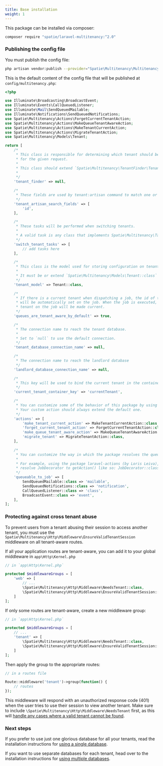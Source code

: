 ```yaml
---
title: Base installation
weight: 1
---
```


This package can be installed via composer:

```bash
composer require "spatie/laravel-multitenancy:^2.0"
```

### Publishing the config file

You must publish the config file:

```bash
php artisan vendor:publish --provider="Spatie\Multitenancy\MultitenancyServiceProvider" --tag="config"
```

This is the default content of the config file that will be published at `config/multitenancy.php`:

```php
<?php

use Illuminate\Broadcasting\BroadcastEvent;
use Illuminate\Events\CallQueuedListener;
use Illuminate\Mail\SendQueuedMailable;
use Illuminate\Notifications\SendQueuedNotifications;
use Spatie\Multitenancy\Actions\ForgetCurrentTenantAction;
use Spatie\Multitenancy\Actions\MakeQueueTenantAwareAction;
use Spatie\Multitenancy\Actions\MakeTenantCurrentAction;
use Spatie\Multitenancy\Actions\MigrateTenantAction;
use Spatie\Multitenancy\Models\Tenant;

return [
    /*
     * This class is responsible for determining which tenant should be current
     * for the given request.
     *
     * This class should extend `Spatie\Multitenancy\TenantFinder\TenantFinder`
     *
     */
    'tenant_finder' => null,

    /*
     * These fields are used by tenant:artisan command to match one or more tenant
     */
    'tenant_artisan_search_fields' => [
        'id',
    ],

    /*
     * These tasks will be performed when switching tenants.
     *
     * A valid task is any class that implements Spatie\Multitenancy\Tasks\SwitchTenantTask
     */
    'switch_tenant_tasks' => [
        // add tasks here
    ],

    /*
     * This class is the model used for storing configuration on tenants.
     *
     * It must be or extend `Spatie\Multitenancy\Models\Tenant::class`
     */
    'tenant_model' => Tenant::class,

    /*
     * If there is a current tenant when dispatching a job, the id of the current tenant
     * will be automatically set on the job. When the job is executed, the set
     * tenant on the job will be made current.
     */
    'queues_are_tenant_aware_by_default' => true,

    /*
     * The connection name to reach the tenant database.
     *
     * Set to `null` to use the default connection.
     */
    'tenant_database_connection_name' => null,

    /*
     * The connection name to reach the landlord database
     */
    'landlord_database_connection_name' => null,

    /*
     * This key will be used to bind the current tenant in the container.
     */
    'current_tenant_container_key' => 'currentTenant',

    /*
     * You can customize some of the behavior of this package by using our own custom action.
     * Your custom action should always extend the default one.
     */
    'actions' => [
        'make_tenant_current_action' => MakeTenantCurrentAction::class,
        'forget_current_tenant_action' => ForgetCurrentTenantAction::class,
        'make_queue_tenant_aware_action' => MakeQueueTenantAwareAction::class,
        'migrate_tenant' => MigrateTenantAction::class,
    ],

    /*
     * You can customize the way in which the package resolves the queuable to a job.
     *
     * For example, using the package laravel-actions (by Loris Leiva), you can
     * resolve JobDecorator to getAction() like so: JobDecorator::class => 'getAction'
     */
    'queueable_to_job' => [
        SendQueuedMailable::class => 'mailable',
        SendQueuedNotifications::class => 'notification',
        CallQueuedListener::class => 'class',
        BroadcastEvent::class => 'event',
    ],
];
```

### Protecting against cross tenant abuse

To prevent users from a tenant abusing their session to access another tenant, you must use the `Spatie\Multitenancy\Http\Middleware\EnsureValidTenantSession` middleware on all tenant-aware routes.

If all your application routes are tenant-aware, you can add it to your global middleware in `app\Http\Kernel.php`

```php
// in `app\Http\Kernel.php`

protected $middlewareGroups = [
    'web' => [
        // ...
        \Spatie\Multitenancy\Http\Middleware\NeedsTenant::class,
        \Spatie\Multitenancy\Http\Middleware\EnsureValidTenantSession::class,
    ]
];
```

If only some routes are tenant-aware, create a new middleware group:

```php
// in `app\Http\Kernel.php`

protected $middlewareGroups = [
    // ...
    'tenant' => [
        \Spatie\Multitenancy\Http\Middleware\NeedsTenant::class,
        \Spatie\Multitenancy\Http\Middleware\EnsureValidTenantSession::class,
    ]
];
```

Then apply the group to the appropriate routes:

```php
// in a routes file

Route::middleware('tenant')->group(function() {
    // routes
});
```

This middleware will respond with an unauthorized response code (401) when the user tries to use their session to view another tenant. Make sure to include `\Spatie\Multitenancy\Http\Middleware\NeedsTenant` first, as this will [handle any cases where a valid tenant cannot be found](/docs/laravel-multitenancy/v1/advanced-usage/ensuring-a-current-tenant-has-been-set).

### Next steps

If you prefer to use just one glorious database for all your tenants, read the installation instructions for [using a single database](/docs/laravel-multitenancy/v1/installation/using-a-single-database).

If you want to use separate databases for each tenant, head over to the installation instructions for [using multiple databases](/docs/laravel-multitenancy/v1/installation/using-multiple-databases).
